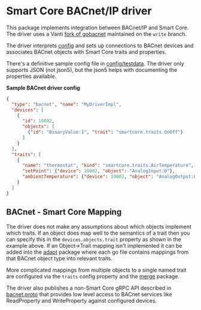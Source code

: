 # Smart Core BACnet/IP driver

This package implements integration between BACnet/IP and Smart Core. The driver uses a
Vanti [fork of gobacnet](https://github.com/vanti-dev/gobacnet/tree/write) maintained on the `write` branch.

The driver interprets [config](config/root.go) and sets up connections to BACnet devices and associates BACnet objects
with Smart Core traits and properties.

There's a definitive sample config file in [config/testdata](config/testdata/sample.json5). The driver only supports
JSON (not json5), but the json5 helps with documenting the properties available.

**Sample BACnet driver config**

```json
{
  "type": "bacnet", "name": "MyDriverImpl",
  "devices": [
    {
      "id": 10002,
      "objects": [
        {"id": "BinaryValue:1", "trait": "smartcore.traits.OnOff"}
      ]
    }
  ],
  "traits": [
    {
      "name": "thermostat", "kind": "smartcore.traits.AirTemperature",
      "setPoint": {"device": 10002, "object": "AnalogInput:0"},
      "ambientTemperature": {"device": 10002, "object": "AnalogOutput:0"}
    }
  ]
}
```

## BACnet - Smart Core Mapping

The driver does not make any assumptions about which objects implement which traits. If an object does map well to the
semantics of a trait then you can specify this in the `devices.objects.trait` property as shown in the example above. If
an Object->Trait mapping isn't implemented it can be added into the [adapt](adapt) package where each go file contains
mappings from that BACnet object type into relevant traits.

More complicated mappings from multiple objects to a single named trait are configured via the `traits` config property
and the [merge](merge) package.

The driver also publishes a non-Smart Core gRPC API described in [bacnet.proto](rpc/bacnet.proto) that provides low
level access to BACnet services like ReadProperty and WriteProperty against configured devices.
